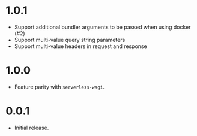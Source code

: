 # 1.0.1

- Support additional bundler arguments to be passed when using docker (#2)
- Support multi-value query string parameters
- Support multi-value headers in request and response

# 1.0.0

- Feature parity with `serverless-wsgi`.

# 0.0.1

- Initial release.
